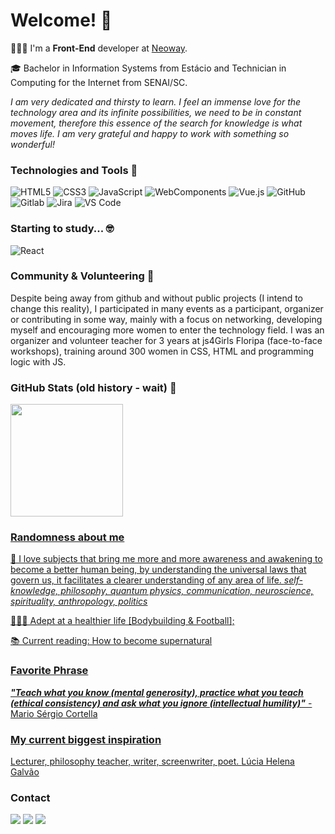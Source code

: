 # Welcome! 👋

👩🏻‍💻 I'm a **Front-End** developer at [Neoway](https://github.com/NeowayLabs).

🎓 Bachelor in Information Systems from Estácio and Technician in Computing for the Internet from SENAI/SC.

_I am very dedicated and thirsty to learn. I feel an immense love for the technology area and its infinite possibilities, we need to be in constant movement, therefore this essence of the search for knowledge is what moves life. I am very grateful and happy to work with something so wonderful!_

### Technologies and Tools 🔧

![HTML5](https://img.shields.io/badge/html5-%23E34F26.svg?style=for-the-badge&logo=html5&logoColor=white)
![CSS3](https://img.shields.io/badge/css3-%231572B6.svg?style=for-the-badge&logo=css3&logoColor=white)
![JavaScript](https://img.shields.io/badge/javascript-%23323330.svg?style=for-the-badge&logo=javascript&logoColor=%23F7DF1E)
![WebComponents](https://img.shields.io/badge/WebComponents-%23323330.svg?style=for-the-badge&logo=WebComponents&logoColor=%23F7DF1E)
![Vue.js](https://img.shields.io/badge/vuejs-%2335495e.svg?style=for-the-badge&logo=vuedotjs&logoColor=%234FC08D)
![GitHub](https://img.shields.io/badge/github-%23121011.svg?style=for-the-badge&logo=github&logoColor=white)
![Gitlab](https://img.shields.io/badge/gitlab-%23121011.svg?style=for-the-badge&logo=gitlab&logoColor=white)
![Jira](https://img.shields.io/badge/jira-%23F24E1E.svg?style=for-the-badge&logo=jira&logoColor=white)
![VS Code](https://img.shields.io/badge/VS%20Code-0078d7.svg?style=for-the-badge&logo=visual-studio-code&logoColor=white)

### Starting to study... 🤓

![React](https://img.shields.io/badge/react-%2320232a.svg?style=for-the-badge&logo=react&logoColor=%2361DAFB)

### Community & Volunteering 🩵

Despite being away from github and without public projects (I intend to change this reality), I participated in many events as a participant, organizer or contributing in some way, mainly with a focus on networking, developing myself and encouraging more women to enter the technology field.
I was an organizer and volunteer teacher for 3 years at js4Girls Floripa (face-to-face workshops), training around 300 women in CSS, HTML and programming logic with JS.


### GitHub Stats (old history - wait) 🚧
<div>
<a href="https://github.com/lahana">
<img height="180em" src="https://github-readme-stats.vercel.app/api/top-langs/?username=lahana&layout=compact&langs_count=7&theme=dracula"/>
</div>

### Randomness about me

🔎 I love subjects that bring me more and more awareness and awakening to become a better human being, by understanding the universal laws that govern us, it facilitates a clearer understanding of any area of ​​life.
_self-knowledge, philosophy, quantum physics, communication, neuroscience, spirituality, anthropology, politics_

🏋🏻‍♀️ Adept at a healthier life [Bodybuilding & Football];

📚 Current reading: How to become supernatural

### Favorite Phrase

***"Teach what you know (mental generosity), practice what you teach (ethical consistency) and ask what you ignore (intellectual humility)"*** - Mario Sérgio Cortella

### My current biggest inspiration
Lecturer, philosophy teacher, writer, screenwriter, poet. <a href="https://www.youtube.com/@NovaAcropole" target="_blank">Lúcia Helena Galvão</a>

### Contact
<div>
<a href="https://www.instagram.com/lahana.s.l/" target="_blank"><img src="https://img.shields.io/badge/-Instagram-%23E4405F?style=for-the-badge&logo=instagram&logoColor=white" target="_blank"></a>
<a href="https://www.linkedin.com/in/lahana-lameira/" target="_blank"><img src="https://img.shields.io/badge/-LinkedIn-%230077B5?style=for-the-badge&logo=linkedin&logoColor=white" target="_blank"></a>
<a href="https://twitter.com/lahaniinha" target="_blank"><img src="https://img.shields.io/badge/twitter-%23121011.svg?style=for-the-badge&logo=twitter&logoColor=white&black=blue" target="_blank"></a>   
</div>
